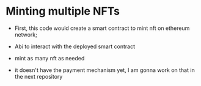 # Minting multiple NFTs

* First, this code would create a smart contract to mint nft on ethereum network;
* Abi to interact with the deployed smart contract
* mint as many nft as needed

* it doesn't have the payment mechanism yet, I am gonna work on that in the next repository
